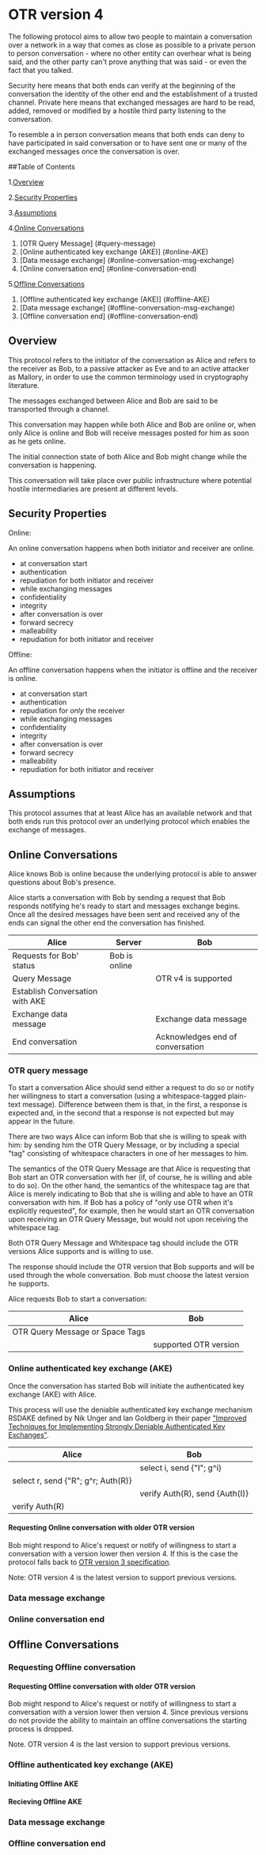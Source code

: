 # OTR version 4

The following protocol aims to allow two people to maintain a conversation over a network in a way that comes as close as possible to a private person to person conversation - where no other entity can overhear what is being said, and the other party can't prove anything that was said - or even the fact that you talked. 

Security here means that both ends can verify at the beginning of the
conversation the identity of the other end and the establishment of a
trusted channel. Private here means that exchanged messages are hard
to be read, added, removed or modified by a hostile third party
listening to the conversation.

To resemble a in person conversation means that both ends can deny to
have participated in said conversation or to have sent one or many of
the exchanged messages once the conversation is over.

##Table of Contents

1.[Overview](#overview)

2.[Security Properties](#security-properties)

3.[Assumptions](#assumptions)

4.[Online Conversations](#online-conversation)
  1. [OTR Query Message] (#query-message)
  2. [Online authenticated key exchange (AKE)] (#online-AKE)
  3. [Data message exchange] (#online-conversation-msg-exchange)
  4. [Online conversation end] (#online-conversation-end)

5.[Offline Conversations](#offline-conversation)
  1. [Offline authenticated key exchange (AKE)] (#offline-AKE)
  2. [Data message exchange] (#offline-conversation-msg-exchange)
  3. [Offline conversation end] (#offline-conversation-end)

## Overview <a name="overview"></a>

This protocol refers to the initiator of the conversation as Alice
and refers to the receiver as Bob, to a passive attacker as Eve and 
to an active attacker as Mallory, in order to use the common 
terminology used in cryptography literature.

The messages exchanged between Alice and Bob are said to be
transported through a channel.

This conversation may happen while both Alice and Bob are online or,
when only Alice is online and Bob will receive messages posted for him
as soon as he gets online.

The initial connection state of both Alice and Bob might change while
the conversation is happening.

This conversation will take place over public infrastructure where
potential hostile intermediaries are present at different levels.

## Security Properties <a name="security-properties"></a>

Online:

An online conversation happens when both initiator and receiver are
online.
* at conversation start
 * authentication
 * repudiation for both initiator and receiver
* while exchanging messages
 * confidentiality
 * integrity
* after conversation is over
 * forward secrecy
 * malleability
 * repudiation for both initiator and receiver

Offline:

An offline conversation happens when the initiator is offline and the receiver is
online.
* at conversation start
 * authentication
 * repudiation for *only* the receiver
* while exchanging messages
 * confidentiality
 * integrity
* after conversation is over
 * forward secrecy
 * malleability
 * repudiation for both initiator and receiver

## Assumptions <a name="assumptions"></a>

This protocol assumes that at least Alice has an available network and that both ends run this protocol over an underlying protocol which enables the exchange of messages.


## Online Conversations <a name="online-conversation"></a>

Alice knows Bob is online because the underlying protocol is
able to answer questions about Bob's presence.

Alice starts a conversation with Bob by sending a request that
Bob responds notifying he's ready to start and messages exchange
begins. Once all the desired messages have been sent and received any
of the ends can signal the other end the conversation has finished.

| Alice                           | Server        | Bob                              |
|---------------------------------|---------------|----------------------------------|
| Requests for Bob' status        | Bob is online |                                  |
| Query Message                   |               | OTR v4 is supported              |
| Establish Conversation with AKE |               |                                  |
| Exchange data message           |               | Exchange data message            |
| End conversation                |               | Acknowledges end of conversation |

### OTR query message <a name="query-message"></a>

To start a conversation Alice should send either a request to do so or
notify her willingness to start a conversation (using a whitespace-tagged
plain-text message). Difference between them is that, in the first,
a response is expected and, in the second that a response is not expected
but may appear in the future.

There are two ways Alice can inform Bob that she is willing to speak
with him: by sending him the OTR Query Message, or by including a special
"tag" consisting of whitespace characters in one of her messages to him.

The semantics of the OTR Query Message are that Alice is requesting that
Bob start an OTR conversation with her (if, of course, he is willing and
able to do so). On the other hand, the semantics of the whitespace tag are
that Alice is merely indicating to Bob that she is willing and able to have
an OTR conversation with him. If Bob has a policy of "only use OTR when it's
explicitly requested", for example, then he would start an OTR conversation
upon receiving an OTR Query Message, but would not upon receiving the
whitespace tag.

Both OTR Query Message and Whitespace tag should include the OTR
versions Alice supports and is willing to use.

The response should include the OTR version that Bob supports and will be used
through the whole conversation. Bob must choose the latest version he supports.

Alice requests Bob to start a conversation:

| Alice                            | Bob                   |
|----------------------------------|-----------------------|
| OTR Query Message or Space Tags  |                       |
|                                  | supported OTR version |


### Online authenticated key exchange (AKE) <a name="online-AKE"></a>

Once the conversation has started Bob will initiate the authenticated key
exchange (AKE) with Alice.

This process will use the deniable authenticated key exchange
mechanism RSDAKE defined by Nik Unger and Ian Goldberg in their paper 
["Improved Techniques for Implementing Strongly Deniable
Authenticated Key Exchanges"][1].

| Alice                              | Bob                            |
|------------------------------------|--------------------------------|
|                                    | select i, send {"I"; g^i}      |
| select r, send {"R"; g^r; Auth(R)} |                                |
|                                    | verify Auth(R), send {Auth(I)} |
| verify Auth(R)                     |                                |

#### Requesting Online conversation with older OTR version

Bob might respond to Alice's request or notify of willingness to start a
conversation with a version lower then version 4. If this is the
case the protocol falls back to [OTR version 3 specification][2].

Note: OTR version 4 is the latest version to support previous versions.

### Data message exchange

### Online conversation end

## Offline Conversations <a name="offline-conversation"></a>

### Requesting Offline conversation

#### Requesting Offline conversation with older OTR version

Bob might respond to Alice's request or notify of willingness to start a
conversation with a version lower then version 4. Since previous
versions do not provide the ability to maintain an offline
conversations the starting process is dropped.

Note. OTR version 4 is the last version to support previous versions.

### Offline authenticated key exchange (AKE)

#### Initiating Offline AKE
#### Recieving Offline AKE

### Data message exchange

### Offline conversation end

[1]: http://cacr.uwaterloo.ca/techreports/2016/cacr2016-06.pdf
[2]: https://otr.cypherpunks.ca/Protocol-v3-4.0.0.html
